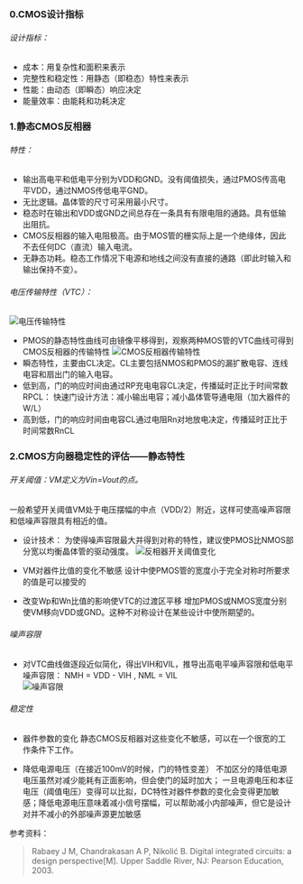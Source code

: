 ### 0.CMOS设计指标
###### 设计指标：
- 成本：用复杂性和面积来表示
- 完整性和稳定性：用静态（即稳态）特性来表示
- 性能：由动态（即瞬态）响应决定
- 能量效率：由能耗和功耗决定

### 1.静态CMOS反相器
###### 特性：
- 输出高电平和低电平分别为VDD和GND。没有阈值损失，通过PMOS传高电平VDD，通过NMOS传低电平GND。
- 无比逻辑。晶体管的尺寸可采用最小尺寸。
-  稳态时在输出和VDD或GND之间总存在一条具有有限电阻的通路。具有低输出阻抗。
- CMOS反相器的输入电阻极高。由于MOS管的栅实际上是一个绝缘体，因此不去任何DC（直流）输入电流。
- 无静态功耗。稳态工作情况下电源和地线之间没有直接的通路（即此时输入和输出保持不变）。

###### 电压传输特性（VTC）：
![电压传输特性](http://sliu0827.github.io\images\posts\doc\fig1.png#pic_center "电压传输特性")

- PMOS的静态特性曲线可由镜像平移得到，观察两种MOS管的VTC曲线可得到CMOS反相器的传输特性
![CMOS反相器传输特性](http://sliu0827.github.io\images\posts\doc\fig2.png#pic_center "CMOS反相器传输特性")
- 瞬态特性，主要由CL决定。CL主要包括NMOS和PMOS的漏扩散电容、连线电容和扇出门的输入电容。
- 低到高，门的响应时间由通过RP充电电容CL决定，传播延时正比于时间常数RPCL：
快速门设计方法：减小输出电容；减小晶体管导通电阻（加大器件的W/L）
- 高到低，门的响应时间由电容CL通过电阻Rn对地放电决定，传播延时正比于时间常数RnCL

### 2.CMOS方向器稳定性的评估——静态特性
###### 开关阈值：VM定义为Vin=Vout的点。
一般希望开关阈值VM处于电压摆幅的中点（VDD/2）附近，这样可使高噪声容限和低噪声容限具有相近的值。

 - 设计技术：
为使得噪声容限最大并得到对称的特性，建议使PMOS比NMOS部分宽以均衡晶体管的驱动强度。
![反相器开关阈值变化](http://sliu0827.github.io\images\posts\doc\fig3.png#pic_center "反相器开关阈值变化")

 - VM对器件比值的变化不敏感
设计中使PMOS管的宽度小于完全对称时所要求的值是可以接受的

 - 改变Wp和Wn比值的影响使VTC的过渡区平移
增加PMOS或NMOS宽度分别使VM移向VDD或GND。这种不对称设计在某些设计中使所期望的。

###### 噪声容限
 - 对VTC曲线做逐段近似简化，得出VIH和VIL，推导出高电平噪声容限和低电平噪声容限：
NMH = VDD - VIH , NML = VIL  
![噪声容限](http://sliu0827.github.io\images\posts\doc\fig4.png#pic_center "噪声容限")

###### 稳定性
 - 器件参数的变化
静态CMOS反相器对这些变化不敏感，可以在一个很宽的工作条件下工作。

 - 降低电源电压（在接近100mV的时候，门的特性变差）
不加区分的降低电源电压虽然对减少能耗有正面影响，但会使门的延时加大；
一旦电源电压和本征电压（阈值电压）变得可以比拟，DC特性对器件参数的变化会变得更加敏感；降低电源电压意味着减小信号摆幅，可以帮助减小内部噪声，但它是设计对并不减小的外部噪声源更加敏感


参考资料：
> Rabaey J M, Chandrakasan A P, Nikolić B. Digital integrated circuits: a design perspective[M]. Upper Saddle River, NJ: Pearson Education, 2003.